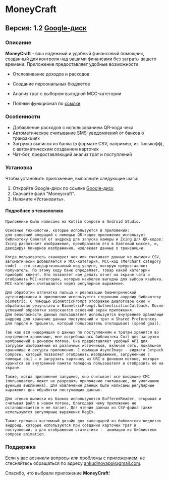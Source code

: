 # MoneyCraft

## Версия: 1.2 [Google-диск](https://drive.google.com/drive/folders/1Jy1kMbPBR5o22QhU-c_1MuGSR9eUFC_h?usp=sharing)

### Описание

**MoneyCraft** - ваш надежный и удобный финансовый помощник, созданный для контроля над вашими финансами без затраты вашего времени. 
Приложение предоставляет удобные возможности:

- Отслеживание доходов и расходов
- Создание персональных бюджетов
- Анализ трат с выбором выгодной MCC-категории

- Полный функционал по [ссылке](https://mm.tt/app/map/3116855325?t=QiOMPbhAsV)

### Особенности

- Добавление расходов с использованием QR-кода чека
- Автоматическое считывание SMS-уведомлений от банков о транзакциях
- Загрузка выписок из банка (в формате CSV, например, из Тинькофф), с автоматическим созданием карточек
- Чат-бот, предоставляющий анализ трат и поступлений

### Установка

Чтобы установить приложение, выполните следующие шаги:

1. Откройте Google-диск по ссылке [Google-диск](https://drive.google.com/drive/folders/1Jy1kMbPBR5o22QhU-c_1MuGSR9eUFC_h?usp=sharing)
2. Скачайте файл "Moneycraft".
3. Нажмите «Установить».



#### Подробнее о технологиях

```
Приложение было написано на Kotlin Compose в Android Studio.

Основные технологии, которые используются в приложении:
для внесений операций с помощью QR-кодов приложение использует библиотеку CameraX от андроид для запуска камеры и Zxing для QR-кодов: Zxing распознает изображение, преобразовав его в байтовый массив, и, декодируя бинарное изображения, извлекает данные о транзакции.

Когда пользователь сканирует чек или считывает данные из выписки CSV, автоматически добавляется и MCC-категория. MCC-код (Merchant category code) — это стандартизованный код услуги, которую предоставляет получатель. По этому коду банк определяет, товар какой категории приобрёл клиент. Это позволяет нам делать отчет на экране чата и отображать MCC-категории, которые наиболее выгодны для выбора кэшбека. MCC-категории считываются через регулярное выражение.

Для обработки отпечатка пальца и реализации биометрической аутентификации в приложении используется стороннюю андроид библиотеку biometric. С помощью BiometricPrompt отображаю диалоговое окно и обрабатываю результаты в BiometricPrompt.AuthenticationCallback. После успешной обработки запускается основной экран приложения.
Для безопасности данных пользователя используется внутреннее хранилище андроид для хранение данных поступлений и трат и Shared Preferences для пароля и процента, который пользователь откладывает (spend goal).

Так как вся информация о данных по поступлениям и тратам хранится во внутреннем хранилище, мне потребовалась библиотека Coil для загрузки изображений в фоновом потоке. Она предоставляет удобный API для загрузки изображений из различных источников, включая сеть, локальное хранилище и ресурсы приложения. С помощью AsyncImage - виджета Jetpack Compose, который позволяет отображать изображения, загруженные с помощью coil – и загрузить картинку из URI в фоновом потоке, которая хранится во внутренней памяти телефона пользователя и отобразить её на экране.

Также, когда приложение запущено, оно считывает все входящие СМС (пользователь может не разрешать приложению считывание, по умолчанию функция выключена). Для извлечения данных были написаны регулярные выражения для обработки поступающих данных.

Для чтения выписки из банков используюется BufferedReader, открывая и считывая файл в новом потоке, благодаря чему приложение не останавливается и не лагает. Для чтения данных из CSV-файла также используются регулярные выражения RegEx.

Также сделалан кастомный дизайн для календарей из библиотеки виджетов андроид, которые используются при создании карточек трат и поступлений, а для отображения статистики -  анимация из библиотеки compose animation.

```

### Поддержка

Если у вас возникли вопросы или проблемы с приложением, не стесняйтесь обращаться по адресу [ankudinovapol@gmail.com](mailto:ankudinovapol@gmail.com).

Спасибо, что выбрали приложение **MoneyCraft**!
